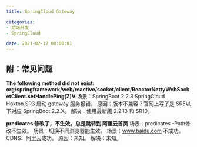 ```yaml
---
title: SpringCloud Gateway

categories:
- 后端开发
- SpringCloud

date: 2021-02-17 00:00:01
---
```


## 附：常见问题
**The following method did not exist: org/springframework/web/reactive/socket/client/ReactorNettyWebSocketClient.setHandlePing(Z)V**
场景：SpringBoot 2.2.3 SpringCloud Hoxton.SR3 启动 gateway 服务报错。
原因：版本不兼容？官网上写了是 SR5以下对应 SpringBoot 2.2.X。
解决：使用最新版 2.2.13 和 SR10。

**predicates 修改了，不生效，总是跳转到 阿里云首页**
场景：predicates -Path修改不生效。
场景：切换不同浏览器能生效。
场景：www.baidu.com 不成功。CDNS、阿里云成功。
原因：未知。
解决：未知。